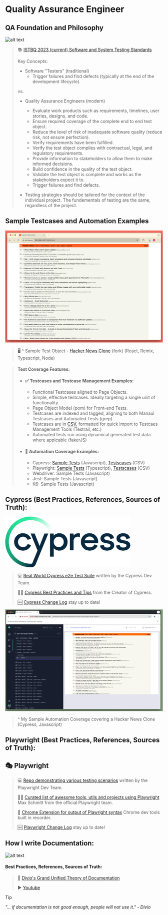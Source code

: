 # Quality Assurance Engineer

## QA Foundation and Philosophy

![alt text](https://istqb-main-web-prod.s3.amazonaws.com/media/original_images/ctfl_4_0.png)
> 📚 [ISTBQ 2023 (current) Software and System Testing Standards](https://istqb-main-web-prod.s3.amazonaws.com/media/documents/ISTQB_CTFL_Syllabus-v4.0.pdf)
>
> Key Concepts:
>
> - Software "Testers" (traditional)
>   - Trigger failures and find defects (typically at the end of the development lifecycle).
>
> vs.
>
> - Quality Assurance Engineers (modern)
>   - Evaluate work products such as requirements, timelines, user stories, designs, and code.
>   - Ensure required coverage of the complete end to end test object.
>   - Reduce the level of risk of inadequate software quality (reduce risk, not ensure perfection).
>   - Verify requirements have been fulfilled.
>   - Verify the test object complies with contractual, legal, and regulatory requirements.
>   - Provide information to stakeholders to allow them to make informed decisions.
>   - Build confidence in the quality of the test object.
>   - Validate the test object is complete and works as the stakeholders expect it to.
>   - Trigger failures and find defects.
>
> - Testing strategies should be tailored for the context of the individual project.  The fundementals of testing are the same, regardless of the project.
>




## Sample Testcases and Automation Examples
![alt-text](https://github.com/alexpeaceca/about-me/blob/main/assets/asset_hackernews-remix-react_local_screen_001.png)
> 🖥️  ^ Sample Test Object - [Hacker News Clone](https://github.com/alexpeaceca/hackernews-remix-react ) (fork) (React, Remix, Typescript, Node)

> #### Test Coverage Features:
>
> - #### ✅ Testcases and Testcase Management Examples:
>   - Functional Testcases aligned to Page Objects.
>   - Simple, effective testcases. Ideally targeting a single unit of functionality.
>   - Page Object Model (pom) for Front-end Tests.
>   - Testcases are indexed and tagged, aligning to both Manaul Testcases and Automated Tests (grep).
>   - Testcases are in [CSV](https://github.com/alexpeaceca/hackernews-remix-react-tests/blob/main/cypress/cypress/testcases-csv/user_anon_page_landing.csv), formatted for quick import to Testcaes Management Tools (Testrail, etc.)
>   - Automated tests run using dynamical generated test data where appicable (fakerJS)
>
> - #### 🤖 Automation Coverage Examples:
>    - Cypress: [Sample Tests](https://github.com/alexpeaceca/hackernews-remix-react-tests/tree/main/cypress) (Javascript), [Testscases](https://github.com/alexpeaceca/hackernews-remix-react-tests/blob/main/cypress/cypress/testcases-csv/user_anon_page_landing.csv) (CSV)
>    - Playwright: [Sample Tests](https://github.com/alexpeaceca/hackernews-remix-react-tests/tree/main/playwright) (Typescript), [Testscases](https://github.com/alexpeaceca/hackernews-remix-react-tests/blob/main/playwright/testcases-csv/user_anon_page_landing.csv) (CSV)
>    - Webdriver: Sample Tests (Javascript)
>    - Jest: Sample Tests (Javascript)
>    - K6: Sample Tests (Javascript)

## Cypress (Best Practices, References, Sources of Truth):
![alt text](https://github.com/cypress-io/cypress/raw/develop/assets/cypress-logo-light.png)
>
>  💻 [Real World Cypress e2e Test Suite](https://github.com/cypress-io/cypress-realworld-app) written by the Cypress Dev Team.
>
>  👨‍⚕️ [Cypress Best Practices and Tips](https://glebbahmutov.com/blog/) from the Creator of Cypress.
>
>  🆕 [Cypress Change Log](https://docs.cypress.io/guides/references/changelog) stay up to date!
>
![alt text](https://github.com/alexpeaceca/testing_patterns/blob/main/assets/cypress-sample.gif)
> ^ My Sample Automation Coverage covering a Hacker News Clone (Cypress, Javascript)

## Playwright (Best Practices, References, Sources of Truth):
## 🎭 Playwright
>
>  💻 [Repo demonstrating various testing scenarios](https://github.com/microsoft/playwright-examples) written by the Playwright Dev Team.
>
>  👨‍⚕️ [Curated list of awesome tools, utils and projects using Playwright](https://github.com/mxschmitt/awesome-playwright) Max Schmitt from the official Playwright team.
>
>  🎥 [Chrome Extension for output of Plawright syntax](https://github.com/AndrewUsher/playwright-chrome-recorder) Chrome dev tools built in recorder.
>
>  🆕 [Playwright Change Log](https://playwright.dev/docs/release-notes) stay up to date!


## How I write Documentation:
![alt text](https://www.http4k.org/img/doc-system.png)

#### Best Practices, References, Sources of Truth:

> 📝 [Divio's Grand Unified Theory of Documentation](https://docs.divio.com/documentation-system/) 
>
> ▶️ [Youtube](https://www.youtube.com/watch?v=t4vKPhjcMZg)

> [!TIP]
> *"... if documentation is not good enough, people will not use it." - Divio*
